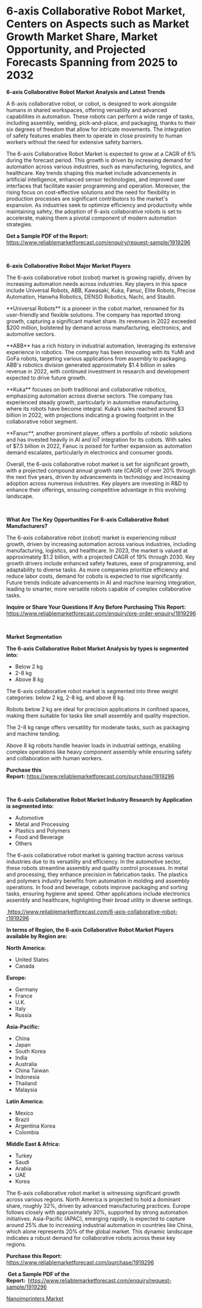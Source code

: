 <p><h1>6-axis Collaborative Robot Market, Centers on Aspects such as Market Growth Market Share, Market Opportunity, and Projected Forecasts Spanning from 2025 to 2032</h1></p><p><strong>6-axis Collaborative Robot Market Analysis and Latest Trends</strong></p>
<p><p>A 6-axis collaborative robot, or cobot, is designed to work alongside humans in shared workspaces, offering versatility and advanced capabilities in automation. These robots can perform a wide range of tasks, including assembly, welding, pick-and-place, and packaging, thanks to their six degrees of freedom that allow for intricate movements. The integration of safety features enables them to operate in close proximity to human workers without the need for extensive safety barriers.</p><p>The 6-axis Collaborative Robot Market is expected to grow at a CAGR of 6% during the forecast period. This growth is driven by increasing demand for automation across various industries, such as manufacturing, logistics, and healthcare. Key trends shaping this market include advancements in artificial intelligence, enhanced sensor technologies, and improved user interfaces that facilitate easier programming and operation. Moreover, the rising focus on cost-effective solutions and the need for flexibility in production processes are significant contributors to the market's expansion. As industries seek to optimize efficiency and productivity while maintaining safety, the adoption of 6-axis collaborative robots is set to accelerate, making them a pivotal component of modern automation strategies.</p></p>
<p><strong>Get a Sample PDF of the Report:&nbsp;</strong> <a href="https://www.reliablemarketforecast.com/enquiry/request-sample/1919296?utm_campaign=1130&utm_medium=2&utm_source=Github&utm_content=ia&utm_term=01032025&utm_id=6-axis-collaborative-robot">https://www.reliablemarketforecast.com/enquiry/request-sample/1919296</a></p>
<p>&nbsp;</p>
<p><strong>6-axis Collaborative Robot Major Market Players</strong></p>
<p><p>The 6-axis collaborative robot (cobot) market is growing rapidly, driven by increasing automation needs across industries. Key players in this space include Universal Robots, ABB, Kawasaki, Kuka, Fanuc, Elite Robots, Precise Automation, Hanwha Robotics, DENSO Robotics, Nachi, and Staubli.</p><p>**Universal Robots** is a pioneer in the cobot market, renowned for its user-friendly and flexible solutions. The company has reported strong growth, capturing a significant market share. Its revenues in 2022 exceeded $200 million, bolstered by demand across manufacturing, electronics, and automotive sectors.</p><p>**ABB** has a rich history in industrial automation, leveraging its extensive experience in robotics. The company has been innovating with its YuMi and GoFa robots, targeting various applications from assembly to packaging. ABB's robotics division generated approximately $1.4 billion in sales revenue in 2022, with continued investment in research and development expected to drive future growth.</p><p>**Kuka** focuses on both traditional and collaborative robotics, emphasizing automation across diverse sectors. The company has experienced steady growth, particularly in automotive manufacturing, where its robots have become integral. Kuka’s sales reached around $3 billion in 2022, with projections indicating a growing footprint in the collaborative robot segment.</p><p>**Fanuc**, another prominent player, offers a portfolio of robotic solutions and has invested heavily in AI and IoT integration for its cobots. With sales of $7.5 billion in 2022, Fanuc is poised for further expansion as automation demand escalates, particularly in electronics and consumer goods.</p><p>Overall, the 6-axis collaborative robot market is set for significant growth, with a projected compound annual growth rate (CAGR) of over 20% through the next five years, driven by advancements in technology and increasing adoption across numerous industries. Key players are investing in R&D to enhance their offerings, ensuring competitive advantage in this evolving landscape.</p></p>
<p>&nbsp;</p>
<p><strong>What Are The Key Opportunities For 6-axis Collaborative Robot Manufacturers?</strong></p>
<p><p>The 6-axis collaborative robot (cobot) market is experiencing robust growth, driven by increasing automation across various industries, including manufacturing, logistics, and healthcare. In 2023, the market is valued at approximately $1.2 billion, with a projected CAGR of 19% through 2030. Key growth drivers include enhanced safety features, ease of programming, and adaptability to diverse tasks. As more companies prioritize efficiency and reduce labor costs, demand for cobots is expected to rise significantly. Future trends indicate advancements in AI and machine learning integration, leading to smarter, more versatile robots capable of complex collaborative tasks.</p></p>
<p><strong>Inquire or Share Your Questions If Any Before Purchasing This Report:</strong> <a href="https://www.reliablemarketforecast.com/enquiry/pre-order-enquiry/1919296?utm_campaign=1130&utm_medium=2&utm_source=Github&utm_content=ia&utm_term=01032025&utm_id=6-axis-collaborative-robot">https://www.reliablemarketforecast.com/enquiry/pre-order-enquiry/1919296</a></p>
<p>&nbsp;</p>
<p><strong>Market Segmentation</strong></p>
<p><strong>The 6-axis Collaborative Robot Market Analysis by types is segmented into:</strong></p>
<p><ul><li>Below 2 kg</li><li>2-8 kg</li><li>Above 8 kg</li></ul></p>
<p><p>The 6-axis collaborative robot market is segmented into three weight categories: below 2 kg, 2-8 kg, and above 8 kg. </p><p>Robots below 2 kg are ideal for precision applications in confined spaces, making them suitable for tasks like small assembly and quality inspection. </p><p>The 2-8 kg range offers versatility for moderate tasks, such as packaging and machine tending. </p><p>Above 8 kg robots handle heavier loads in industrial settings, enabling complex operations like heavy component assembly while ensuring safety and collaboration with human workers.</p></p>
<p><strong>Purchase this Report:&nbsp;</strong><a href="https://www.reliablemarketforecast.com/purchase/1919296?utm_campaign=1130&utm_medium=2&utm_source=Github&utm_content=ia&utm_term=01032025&utm_id=6-axis-collaborative-robot">https://www.reliablemarketforecast.com/purchase/1919296</a></p>
<p>&nbsp;</p>
<p><strong>The 6-axis Collaborative Robot Market Industry Research by Application is segmented into:</strong></p>
<p><ul><li>Automotive</li><li>Metal and Processing</li><li>Plastics and Polymers</li><li>Food and Beverage</li><li>Others</li></ul></p>
<p><p>The 6-axis collaborative robot market is gaining traction across various industries due to its versatility and efficiency. In the automotive sector, these robots streamline assembly and quality control processes. In metal and processing, they enhance precision in fabrication tasks. The plastics and polymers industry benefits from automation in molding and assembly operations. In food and beverage, cobots improve packaging and sorting tasks, ensuring hygiene and speed. Other applications include electronics assembly and healthcare, highlighting their broad utility in diverse settings.</p></p>
<p><a href="https://www.reliablemarketforecast.com/6-axis-collaborative-robot-r1919296?utm_campaign=1130&utm_medium=2&utm_source=Github&utm_content=ia&utm_term=01032025&utm_id=6-axis-collaborative-robot">&nbsp;https://www.reliablemarketforecast.com/6-axis-collaborative-robot-r1919296</a></p>
<p><strong>In terms of Region, the 6-axis Collaborative Robot Market Players available by Region are:</strong></p>
<p>
    <p> <strong> North America: </strong>
        <ul>
            <li>United States</li>
            <li>Canada</li>
        </ul>
        </p> 
    <p> <strong> Europe: </strong>
        <ul>
            <li>Germany</li>
            <li>France</li>
            <li>U.K.</li>
            <li>Italy</li>
            <li>Russia</li>
        </ul>
        </p> 
    <p> <strong> Asia-Pacific: </strong>
        <ul>
            <li>China</li>
            <li>Japan</li>
            <li>South Korea</li>
            <li>India</li>
            <li>Australia</li>
            <li>China Taiwan</li>
            <li>Indonesia</li>
            <li>Thailand</li>
            <li>Malaysia</li>
        </ul>
        </p> 
    <p> <strong> Latin America: </strong>
        <ul>
            <li>Mexico</li>
            <li>Brazil</li>
            <li>Argentina Korea</li>
            <li>Colombia</li>
        </ul>
        </p> 
    <p> <strong> Middle East & Africa: </strong>
        <ul>
            <li>Turkey</li>
            <li>Saudi</li>
            <li>Arabia</li>
            <li>UAE</li>
            <li>Korea</li>
        </ul>
    </p>
    </p>
<p><p>The 6-axis collaborative robot market is witnessing significant growth across various regions. North America is projected to hold a dominant share, roughly 32%, driven by advanced manufacturing practices. Europe follows closely with approximately 30%, supported by strong automation initiatives. Asia-Pacific (APAC), emerging rapidly, is expected to capture around 25% due to increasing industrial automation in countries like China, which alone represents 20% of the global market. This dynamic landscape indicates a robust demand for collaborative robots across these key regions.</p></p>
<p><strong>Purchase this Report: </strong><a href="https://www.reliablemarketforecast.com/purchase/1919296?utm_campaign=1130&utm_medium=2&utm_source=Github&utm_content=ia&utm_term=01032025&utm_id=6-axis-collaborative-robot">https://www.reliablemarketforecast.com/purchase/1919296</a></p>
<p>&nbsp;<strong>Get a Sample PDF of the Report:&nbsp;&nbsp;</strong><a href="https://www.reliablemarketforecast.com/enquiry/request-sample/1919296?utm_campaign=1130&utm_medium=2&utm_source=Github&utm_content=ia&utm_term=01032025&utm_id=6-axis-collaborative-robot">https://www.reliablemarketforecast.com/enquiry/request-sample/1919296</a></p>
<p><strong></strong></p>
<p><p><a href="https://github.com/zeyddaddo4/Market-Research-Report-List-1/blob/main/nanoimprinters-market.md?utm_campaign=1130&utm_medium=2&utm_source=Github&utm_content=ia&utm_term=01032025&utm_id=6-axis-collaborative-robot">Nanoimprinters Market</a></p></p>